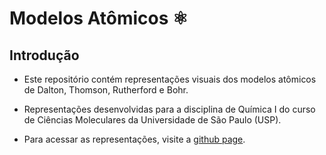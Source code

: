 # **Modelos Atômicos**  ⚛️
## **Introdução**

- Este repositório contém representações visuais dos modelos atômicos de Dalton, Thomson, Rutherford e Bohr.

- Representações desenvolvidas para a disciplina de Química I do curso de Ciências Moleculares da Universidade de São Paulo (USP).

- Para acessar as representações, visite a [github page](https://hermengardo.github.io/modelosAtomicos/).
